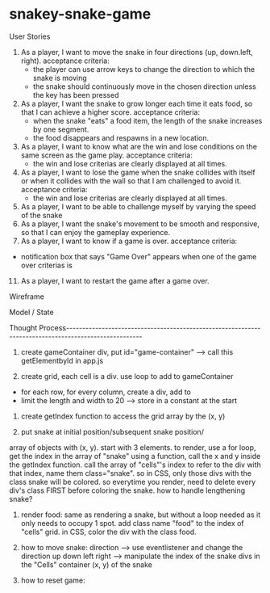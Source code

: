 # snakey-snake-game

User Stories
1. As a player, I want to move the snake in four directions (up, down.left, right).
   acceptance criteria:
   - the player can use arrow keys to change the direction to which the snake is moving
   - the snake should continuously move in the chosen direction unless the key has been pressed
3. As a player, I want the snake to grow longer each time it eats food, so that I can achieve a higher score.
   acceptance criteria:
   - when the snake "eats" a food item, the length of the snake increases by one segment.
   - the food disappears and respawns in a new location.
5. As a player, I want to know what are the win and lose conditions on the same screen as the game play.
   acceptance criteria:
   - the win and lose criterias are clearly displayed at all times.
6. As a player, I want to lose the game when the snake collides with itself or when it collides with the wall so that I am challenged to avoid it.
   acceptance criteria:
   - the win and lose criterias are clearly displayed at all times.
7. As a player, I want to be able to challenge myself by varying the speed of the snake 
10. As a player, I want the snake's movement to be smooth and responsive, so that I can enjoy the gameplay experience.
11. As a player, I want to know if a game is over.
   acceptance criteria:
   - notification box that says "Game Over" appears when one of the game over criterias is 
11. As a player, I want to restart the game after a game over.

Wireframe

Model / State

Thought Process-----------------------------------------------------------------------------------------------------

1. create gameContainer div, put id="game-container" --> call this getElementbyId in app.js

1. create grid, each cell is a div. use loop to add to gameContainer 
- for each row, for every column, create a div, add to
- limit the length and width to 20 --> store in a constant at the start

1. create getIndex function to access the grid array by the (x, y)

1. put snake at initial position/subsequent snake position/ 

array of objects with (x, y). start with 3 elements. to render, use a for loop, get the index in the array of "snake" using a function, call the x and y inside the getIndex function. call the array of "cells"'s index to refer to the div with that index, name them class="snake". so in CSS, only those divs with the class snake will be colored. so everytime you render, need to delete every div's class FIRST before coloring the snake. how to handle lengthening snake?

1. render food:
same as rendering a snake, but without a loop needed as it only needs to occupy 1 spot. add class name "food" to the index of "cells" grid. in CSS, color the div with the class food.

1. how to move snake:
direction --> use eventlistener and change the direction up down left right --> manipulate the index of the snake divs in the "Cells" container (x, y) of the snake 

1. how to reset game:


